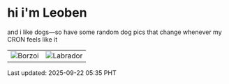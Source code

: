 # hi i'm Leoben

and i like dogs—so have some random dog pics that change whenever my CRON feels like it

|  |  |
|--------|----------|
| ![Borzoi](https://random-dog-vercel.vercel.app/api/random-borzoi?v=1758490516) | ![Labrador](https://random-dog-vercel.vercel.app/api/random-labrador?v=1758490516) |

Last updated: 2025-09-22 05:35 PHT
